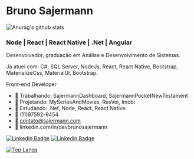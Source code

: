

<!--
### Hi there 👋
**sajermann/sajermann** is a ✨ _special_ ✨ repository because its `README.md` (this file) appears on your GitHub profile.

Here are some ideas to get you started:

- 🔭 I’m currently working on ...
- 🌱 I’m currently learning ...
- 👯 I’m looking to collaborate on ...
- 🤔 I’m looking for help with ...
- 💬 Ask me about ...
- 📫 How to reach me: ...
- 😄 Pronouns: ...
- ⚡ Fun fact: ...
-->
# Bruno Sajermann

![Anurag's github stats](https://github-readme-stats.vercel.app/api?username=sajermann&show_icons=true&theme=radical)

### Node | React | React Native | .Net | Angular

Desenvolvedor, graduação em Análise e Desenvolvimento de Sistemas.

Já atuei com: C#, SQL Server, NodeJs, React, React Native, Bootstrap, MaterializeCss, MaterialUi, Bootstrap.

Front-end Developer

- 🔭 Trabalhando: SajermannDashboard, SajermannPocketNewTestament 
- 💭 Projetando: MySeriesAndMovies, ResVei, Imobi
- 🌱 Estudando: .Net, Node, React, React Native.
- :iphone: (11)97592-9454
- 💬 contato@sajermann.com
- :briefcase: linkedin.com/in/devbrunosajermann

[![Linkedin Badge](https://img.shields.io/badge/linkedin-%230077B5.svg?&style=for-the-badge&logo=linkedin&logoColor=white&link=https://www.linkedin.com/in/devsajermann)](https://www.linkedin.com/in/devbrunosajermann) [![Linkedin Badge](https://img.shields.io/badge/WHATSAPP-%2325D366.svg?&style=for-the-badge&logo=whatsapp&logoColor=white&link=https://wa.me/11975929454?text=sua%20mensagem)](https://wa.me/5511975929454?text=sua%20mensagem)

[![Top Langs](https://github-readme-stats.vercel.app/api/top-langs/?username=sajermann&show_icons=true&theme=radical)](https://github.com/anuraghazra/github-readme-stats)
